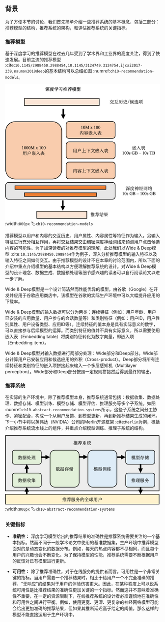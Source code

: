 ## 背景

为了方便本节的讨论，我们首先简单介绍一些推荐系统的基本概念，包括三部分：推荐模型的结构，推荐系统的架构，和评估推荐系统的关键指标。

### 推荐模型
基于深度学习的推荐模型在过去几年受到了学术界和工业界的高度关注，得到了快速发展。目前主流的推荐模型 :cite:`10.1145/2988450.2988454,10.1145/3124749.3124754,ijcai2017-239,naumov2019deep`的基本结构可以总结如图 :numref:`ch10-recommendation-models`。

![推荐模型的基本结构](../img/ch10/ch10-recommendation-models.png)
:width:`800px`
:label:`ch10-recommendation-models`


推荐模型以用户和内容的交互历史、用户属性、内容属性等特征作为输入，另输入特征进行充分相互作用，再将交互结果交由稠密深度神经网络来预测用户点击候选内容的可能性。为了加深读者的对推荐模型的理解，此处我们以Wide & Deep模型 :cite:`10.1145/2988450.2988454`作为例子，深入分析推荐模型的输入特征以及输入特征之间如何交互。由于推荐模型的设计不在本章的讨论范围内，所以下面的介绍中重点介绍模型的基本结构以方便理解推荐系统的设计。对Wide & Deep模型的设计理念、数据生成、数据预处理等细节感兴趣的读者可以自行阅读论文以进一步了解。


Wide & Deep模型是一个设计简洁然而性能优异的模型，由谷歌（Google）在开发并应用于谷歌应用商店中，该模型在谷歌的实际生产环境中可以大幅提升应用的下载率。


Wide & Deep模型的输入数据可以分为两类：连续特征（例如：用户年龄、用户已安装的应用数量、用户参与的会话数量等）和类别特征（例如：用户ID，用户性别属性、用户设备类型、应用ID等）。连续特征的值本身是具有实际意义的数字，可以直接参与后续模型的运算。而类别特征的值并不具有实际意义，所以需要使用嵌入表（Embedding table）将类别特征转化为数字向量，即嵌入项（Embedding item）。


Wide & Deep模型对输入数据进行两部分处理：Wide部分和Deep部分。Wide部分计算用户已安装应用和候选应用的外积（Cross-product）。Deep部分将所有连续特征和类别特征的嵌入项拼接起来输入一个多层感知机（Multilayer perceptron）。Wide部分和Deep部分按照一定规则拼接然后得到最终的输出。

### 推荐系统

在实际的生产环境中，除了推荐模型本身，推荐系统通常包括：数据收集、数据处理、数据存储、模型训练、模型存储、模型评估、推理服务等多个子系统。如图 :numref:`ch10-abstract-recommendation-systems`所示，这些子系统之间分工协作、紧密配合，构成一个从用户反馈、到模型更新、再到新推荐结果生成的闭环。下一小节中将以英伟达（NVIDIA）公司的Merlin开源框架 :cite:`Merlin`为例，概括介绍推荐系统流水线上的组件，并重点介绍模型训练、推理子系统的结构。

![推荐系统的基本组件](../img/ch10/ch10-abstract-recommendation-systems.png)
:width:`800px`
:label:`ch10-abstract-recommendation-systems`

### 关键指标

- **准确性：**
  深度学习模型给出的推荐结果的准确性是推荐系统需要关注的一个基本指标。然而不同于一般学术论文中使用的基准数据集，生产环境中推荐模型面对的是动态变化的数据分布。例如，每天的热点内容都不尽相同，而且每个用户的兴趣也会不断变化。为了保持模型的性能，推荐系统需要不断根据用户的反馈对已有模型进行更新。

- **可用性：**
  除了推荐准确性，对于在线服务的提供者而言，可用性是一个非常关键的指标。当用户需要一个推荐结果时，相比于给用户一个不完全准确的推荐，"无响应"的结果对于用户的体验伤害更大。因此，在某种程度上可以说系统可用性是比推荐结果的准确性更加关键的一个指标。然而这并不意味着准确性不重要，在一定的资源限制下，在线推荐系统的设计者必须谨慎地在准确性和可用性之间进行平衡。例如，使用更宽、更深、更复杂的神经网络模型可能会给出更加准确的推荐结果，但如果其推断延迟高于给定的阈值，那么这样的模型不能直接运用于生产环境中。